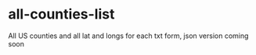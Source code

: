 # all-counties-list
All US counties and all lat and longs for each
txt form, json version coming soon

